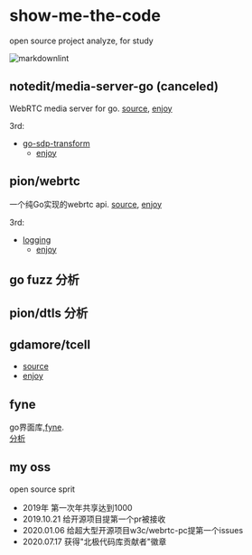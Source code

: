 # show-me-the-code

open source project analyze, for study

![markdownlint](https://github.com/63isOK/show-me-the-code/workflows/markdownlint-lint/badge.svg)

## notedit/media-server-go (canceled)

WebRTC media server for go.
[source](https://github.com/notedit/media-server-go),
[enjoy](/media-server-go/README.md)

3rd:

- [go-sdp-transform](github.com/notedit/go-sdp-transform)
  - [enjoy](/go-sdp-transform/README.md)

## pion/webrtc

一个纯Go实现的webrtc api.
[source](https://github.com/pion/webrtc),
[enjoy](/webrtc/README.md)

3rd:

- [logging](https://github.com/pion/logging)
  - [enjoy](/logging/README.md)

## go fuzz 分析

## pion/dtls 分析

## gdamore/tcell

- [source](https://github.com/gdamore/tcell)
- [enjoy](/tcell/README.md)

## fyne

go界面库,[fyne](https://fyne.io/).  
[分析](/fyne/README.md)

## my oss

open source sprit

- 2019年 第一次年共享达到1000
- 2019.10.21 给开源项目提第一个pr被接收
- 2020.01.06 给超大型开源项目w3c/webrtc-pc提第一个issues
- 2020.07.17 获得"北极代码库贡献者"徽章

